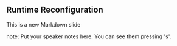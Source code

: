 ##  Runtime Reconfiguration

This is a new Markdown slide

note:
    Put your speaker notes here.
    You can see them pressing 's'.
